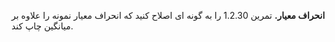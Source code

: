 **انحراف معیار.** تمرین 1.2.30 را به گونه ای اصلاح کنید که انحراف معیار نمونه را علاوه بر میانگین چاپ کند.
